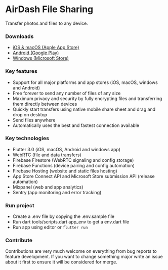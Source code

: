 # AirDash File Sharing

Transfer photos and files to any device.

### Downloads
- [iOS & macOS (Apple App Store)](https://apps.apple.com/se/app/airdash-file-sharing/id1596599922)
- [Android (Google Play)](https://play.google.com/store/apps/details?id=io.flown.airdash)
- [Windows (Microsoft Store)](https://apps.microsoft.com/store/detail/airdash/9NL9K7CSG30T)

### Key features
- Support for all major platforms and app stores (iOS, macOS, windows and Android)
- Free forever to send any number of files of any size
- Maximum privacy and security by fully encrypting files and transferring them directly between devices
- Quickly start transfers using native mobile share sheet and drag and drop on desktop
- Send files anywhere
- Automatically uses the best and fastest connection available

### Key technologies
- Flutter 3.0 (iOS, macOS, Android and windows app)
- WebRTC (file and data transfers)
- Firebase Firestore (WebRTC signaling and config storage)
- Firebase Functions (device pairing and config automation)
- Firebase Hosting (website and static files hosting)
- App Store Connect API and Microsoft Store submission API (release automation)
- Mixpanel (web and app analytics)
- Sentry (app monitoring and error tracking)

### Run project
- Create a .env file by copying the .env.sample file
- Run dart tools/scripts.dart app_env to get a env.dart file
- Run app using editor or `flutter run`

### Contribute
Contributions are very much welcome on everything from bug reports to feature development. If you
want to change something major write an issue about it first to ensure it will be considered for
merge.
